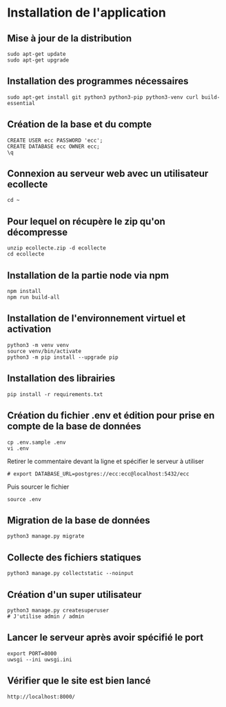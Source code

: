# Installation de l'application

## Mise à jour de la distribution

    sudo apt-get update
    sudo apt-get upgrade

## Installation des programmes nécessaires

    sudo apt-get install git python3 python3-pip python3-venv curl build-essential

## Création de la base et du compte

    CREATE USER ecc PASSWORD 'ecc';
    CREATE DATABASE ecc OWNER ecc;
    \q

## Connexion au serveur web avec un utilisateur ecollecte

    cd ~

## Pour lequel on récupère le zip qu'on décompresse

    unzip ecollecte.zip -d ecollecte
    cd ecollecte

## Installation de la partie node via npm

    npm install
    npm run build-all

## Installation de l'environnement virtuel et activation

    python3 -m venv venv
    source venv/bin/activate
    python3 -m pip install --upgrade pip

## Installation des librairies

    pip install -r requirements.txt

## Création du fichier .env et édition pour prise en compte de la base de données

    cp .env.sample .env
    vi .env

Retirer le commentaire devant la ligne et spécifier le serveur à utiliser

    # export DATABASE_URL=postgres://ecc:ecc@localhost:5432/ecc

Puis sourcer le fichier

    source .env

## Migration de la base de données

    python3 manage.py migrate

## Collecte des fichiers statiques

    python3 manage.py collectstatic --noinput

## Création d'un super utilisateur

    python3 manage.py createsuperuser
    # J'utilise admin / admin

## Lancer le serveur après avoir spécifié le port

    export PORT=8000
    uwsgi --ini uwsgi.ini

## Vérifier que le site est bien lancé

    http://localhost:8000/
